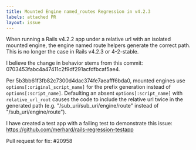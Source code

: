 ```yaml
---
title: Mounted Engine named_routes Regression in v4.2.3
labels: attached PR
layout: issue
---
```


When running a Rails v4.2.2 app under a relative url with an isolated mounted engine, the engine named route helpers generate the correct path. This is no longer the case in Rails v4.2.3 or 4-2-stable.

I believe the change in behavior stems from this commit: 0703453fabc4a47411c2f9df291acfdfbcaf5ae4.

Per 5b3bb61f3fb82c7300d4dac374fe7aeafff6bda0, mounted engines use `options[:original_script_name]` for the prefix generation instead of `options[:script_name]`. Defaulting an absent `options[:script_name]` with `relative_url_root` causes the code to include the relative url twice in the generated path (e.g. "/sub_uri/sub_uri/engine/route" instead of "/sub_uri/engine/route").

I have created a test app with a failing test to demonstrate this issue: https://github.com/merhard/rails-regression-testapp

Pull request for fix: #20958


